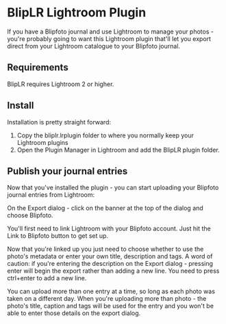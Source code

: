 # BlipLR Lightroom Plugin

If you have a Blipfoto journal and use Lightroom to manage your photos - you're probably going to want this Lightroom plugin that'll let you export direct from your Lightroom catalogue to your Blipfoto journal.

## Requirements

BlipLR requires Lightroom 2 or higher.

## Install

Installation is pretty straight forward:

1. Copy the bliplr.lrplugin folder to where you normally keep your Lightroom plugins
2. Open the Plugin Manager in Lightroom and add the BlipLR plugin folder.


## Publish your journal entries

Now that you've installed the plugin - you can start uploading your Blipfoto journal entries from Lightroom:

On the Export dialog - click on the banner at the top of the dialog and choose Blipfoto.

You'll first need to link Lightroom with your Blipfoto account. Just hit the Link to Blipfoto button to get set up.

Now that you're linked up you just need to choose whether to use the photo's metadata or enter your own title, description and tags. A word of caution: if you're entering the description on the Export dialog - pressing enter will begin the export rather than adding a new line. You need to press ctrl+enter to add a new line.

You can upload more than one entry at a time, so long as each photo was taken on a different day. When you're uploading more than photo - the photo's title, caption and tags will be used for the entry and you won't be able to enter those details on the export dialog.